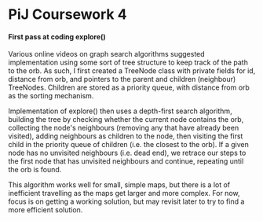 # PiJ Coursework 4

#### First pass at coding explore()

Various online videos on graph search algorithms suggested implementation using some sort of tree structure to keep
track of the path to the orb. As such, I first created a TreeNode class with private fields for id, distance from orb,
and pointers to the parent and children (neighbour) TreeNodes. Children are stored as a priority queue, with distance
from orb as the sorting mechanism.

Implementation of explore() then uses a depth-first search algorithm, building the tree by checking whether the current
node contains the orb, collecting the node's neighbours (removing any that have already been visited), adding neighbours
as children to the node, then visiting the first child in the priority queue of children (i.e. the closest to the orb).
If a given node has no unvisited neighbours (i.e. dead end), we retrace our steps to the first node that has unvisited
neighbours and continue, repeating until the orb is found.

This algorithm works well for small, simple maps, but there is a lot of inefficient travelling as the maps get larger
and more complex. For now, focus is on getting a working solution, but may revisit later to try to find a more efficient
solution.